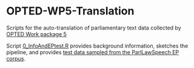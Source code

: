 # OPTED-WP5-Translation
    
Scripts for the auto-translation of parliamentary text data collected by [OPTED Work package 5](https://opted.eu/team/wp5-parliamentary-government-and-legal-texts/)

Script [0_InfoAndEPtest.R](https://github.com/ChRauh/OPTED-WP5-Translation/blob/main/0_InfoAndEPtest.R) provides background information, sketches the pipeline, and provides [test data sampled from the ParlLawSpeech EP corpus](https://github.com/ChRauh/OPTED-WP5-Translation/tree/main/testdata).
